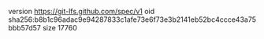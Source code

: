 version https://git-lfs.github.com/spec/v1
oid sha256:b8b1c96adac9e94287833c1afe73e6f73e3b2141eb52bc4ccce43a75bbb57d57
size 17760
